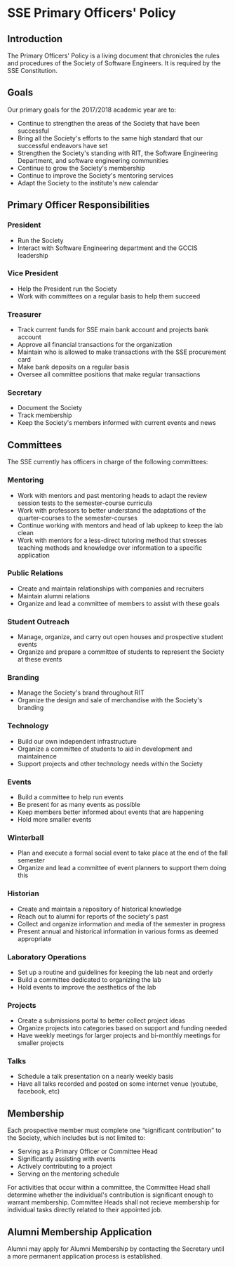 SSE Primary Officers' Policy
============================

Introduction
------------
The Primary Officers' Policy is a living document that chronicles the rules and
procedures of the Society of Software Engineers. It is required by the SSE
Constitution.

Goals
-----
Our primary goals for the 2017/2018 academic year are to:

* Continue to strengthen the areas of the Society that have been successful
* Bring all the Society's efforts to the same high standard that our successful
  endeavors have set
* Strengthen the Society's standing with RIT, the Software Engineering Department,
  and software engineering communities
* Continue to grow the Society's membership
* Continue to improve the Society's mentoring services
* Adapt the Society to the institute's new calendar

Primary Officer Responsibilities
--------------------------------
### President
* Run the Society
* Interact with Software Engineering department and the GCCIS leadership

### Vice President
* Help the President run the Society
* Work with committees on a regular basis to help them succeed

### Treasurer
* Track current funds for SSE main bank account and projects bank account 
* Approve all financial transactions for the organization 
* Maintain who is allowed to make transactions with the SSE procurement card
* Make bank deposits on a regular basis
* Oversee all committee positions that make regular transactions

### Secretary
* Document the Society
* Track membership
* Keep the Society's members informed with current events and news

Committees
----------

The SSE currently has officers in charge of the following committees:

### Mentoring

* Work with mentors and past mentoring heads to adapt the review session tests
  to the semester-course curricula
* Work with professors to better understand the adaptations of the
  quarter-courses to the semester-courses
* Continue working with mentors and head of lab upkeep to keep the lab clean 
* Work with mentors for a less-direct tutoring method that stresses teaching
  methods and knowledge over information to a specific application

### Public Relations

* Create and maintain relationships with companies and recruiters
* Maintain alumni relations
* Organize and lead a committee of members to assist with these goals

### Student Outreach

* Manage, organize, and carry out open houses and prospective student events
* Organize and prepare a committee of students to represent the Society at these events

### Branding

* Manage the Society's brand throughout RIT
* Organize the design and sale of merchandise with the Society's branding

### Technology

* Build our own independent infrastructure
* Organize a committee of students to aid in development and maintainence
* Support projects and other technology needs within the Society

### Events

* Build a committee to help run events
* Be present for as many events as possible
* Keep members better informed about events that are happening
* Hold more smaller events

### Winterball

* Plan and execute a formal social event to take place at the end of the fall semester
* Organize and lead a committee of event planners to support them doing this

### Historian

* Create and maintain a repository of historical knowledge
* Reach out to alumni for reports of the society's past
* Collect and organize information and media of the semester in progress
* Present annual and historical information in various forms as deemed appropriate

### Laboratory Operations

* Set up a routine and guidelines for keeping the lab neat and orderly
* Build a committee dedicated to organizing the lab
* Hold events to improve the aesthetics of the lab

### Projects

* Create a submissions portal to better collect project ideas
* Organize projects into categories based on support and funding needed
* Have weekly meetings for larger projects and bi-monthly meetings for smaller
  projects

### Talks

* Schedule a talk presentation on a nearly weekly basis
* Have all talks recorded and posted on some internet venue (youtube, facebook, etc)

Membership
----------
Each prospective member must complete one “significant contribution” to the
Society, which includes but is not limited to:

* Serving as a Primary Officer or Committee Head
* Significantly assisting with events
* Actively contributing to a project
* Serving on the mentoring schedule

For activities that occur within a committee, the Committee Head shall
determine whether the individual's contribution is significant enough to
warrant membership. Committee Heads shall not recieve membership for 
individual tasks directly related to their appointed job.

Alumni Membership Application
-----------------------------
Alumni may apply for Alumni Membership by contacting the Secretary until a more
permanent application process is established.

